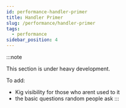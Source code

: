 ```yaml
---
id: performance-handler-primer
title: Handler Primer
slug: /performance/handler-primer
tags:
  - performance
sidebar_position: 4
---
```

:::note

This section is under heavy development.

To add:

- Kig visibility for those who arent used to it
- the basic questions random people ask
:::